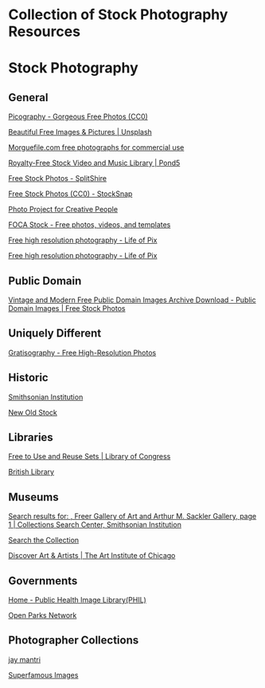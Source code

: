 # Collection of Stock Photography Resources

# Stock Photography

## General

[Picography - Gorgeous Free Photos (CC0)](https://picography.co/)

[](https://pixabay.com/)

[Beautiful Free Images & Pictures | Unsplash](https://unsplash.com/)

[Morguefile.com free photographs for commercial use](https://morguefile.com/)

[Royalty-Free Stock Video and Music Library | Pond5](https://www.pond5.com/)

[Free Stock Photos - SplitShire](https://www.splitshire.com/)

[Free Stock Photos (CC0) - StockSnap](https://stocksnap.io/)

[Photo Project for Creative People](https://tookapic.com/)

[FOCA Stock - Free photos, videos, and templates](https://focastock.com/)

[Free high resolution photography - Life of Pix](https://www.lifeofpix.com/)

[Free high resolution photography - Life of Pix](https://www.lifeofpix.com/)

## Public Domain

[Vintage and Modern Free Public Domain Images Archive Download - Public Domain Images | Free Stock Photos](https://publicdomainarchive.com/)

## Uniquely Different

[Gratisography - Free High-Resolution Photos](https://gratisography.com/)

## Historic

[Smithsonian Institution](https://www.flickr.com/photos/25053835@N03/)

[New Old Stock](https://nos.twnsnd.co/)

## Libraries

[](https://www.nypl.org/research/collections/digital-collections/public-domain)

[Free to Use and Reuse Sets | Library of Congress](https://www.loc.gov/free-to-use/)

[British Library](https://www.flickr.com/photos/britishlibrary)

## Museums

[Search results for: , Freer Gallery of Art and Arthur M. Sackler Gallery, page 1 | Collections Search Center, Smithsonian Institution](https://collections.si.edu/search/results.htm?q=&media.CC0=true&fq=data_source%3A%22Freer+Gallery+of+Art+and+Arthur+M.+Sackler+Gallery%22)

[Search the Collection](https://www.metmuseum.org/art/collection/search#!?showOnly=openAccess&offset=0&pageSize=0&perPage=20&searchField=All&sortBy=Relevance)

[Discover Art & Artists | The Art Institute of Chicago](https://www.artic.edu/collection?is_public_domain=1)

## Governments

[](https://images.nasa.gov/)

[Home - Public Health Image Library(PHIL)](https://phil.cdc.gov/default.aspx)

[Open Parks Network](https://openparksnetwork.org/)

## Photographer Collections

[jay mantri](https://jaymantri.com/)

[Superfamous Images](https://images.superfamous.com/)
